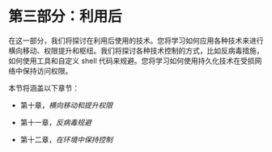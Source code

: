 # 第三部分：利用后

在这一部分，我们将探讨在利用后使用的技术。您将学习如何应用各种技术来进行横向移动、权限提升和枢纽。我们将探讨各种技术控制的方式，比如反病毒措施，如何使用工具和自定义 shell 代码来规避。您将学习如何使用持久化技术在受损网络中保持访问权限。

本节将涵盖以下章节：

+   第十章，*横向移动和提升权限*

+   第十一章，*反病毒规避*

+   第十二章，*在环境中保持控制*
